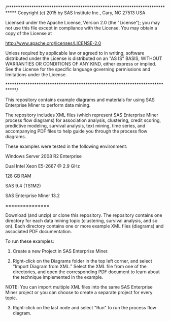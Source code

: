 /****************************************************************************
Copyright (c) 2015 by SAS Institute Inc., Cary, NC 27513 USA

Licensed under the Apache License, Version 2.0 (the "License"); 
you may not use this file except in compliance with the License. 
You may obtain a copy of the License at 

   http://www.apache.org/licenses/LICENSE-2.0 

Unless required by applicable law or agreed to in writing, software 
distributed under the License is distributed on an "AS IS" BASIS, 
WITHOUT WARRANTIES OR CONDITIONS OF ANY KIND, either express or implied. 
See the License for the specific language governing permissions and 
limitations under the License.  

****************************************************************************/

This repository contains example diagrams and materials for using 
SAS Enterprise Miner to perform data mining.

The repository includes XML files (which represent SAS Enterprise Miner 
process flow diagrams) for association analysis, clustering, credit scoring, 
predictive modeling, survival analysis, text mining, time series, and 
accompanying PDF files to help guide you through the process flow diagrams.

These examples were tested in the following environment:

Windows Server 2008 R2 Enterprise

Dual Intel Xeon E5-2667 @ 2.9 GHz

128 GB RAM 

SAS 9.4 (TS1M2)

SAS Enterprise Miner 13.2

===============

Download (and unzip) or clone this repository. The repository contains one 
directory for each data mining topic (clustering, survival analysis, and 
so on). Each directory contains one or more example XML files (diagrams) 
and associated PDF documentation. 

To run these examples:

1) Create a new Project in SAS Enterprise Miner. 

2) Right-click on the Diagrams folder in the top left corner, and select 
"Import Diagram from XML." Select the XML file from one of the directories,
and open the corresponding PDF document to learn about the technique
implemented in the example.

NOTE: You can import multiple XML files into the same SAS Enterprise Miner
project or you can choose to create a separate project for every topic.

3) Right-click on the last node and select "Run" to run the process flow
diagram.